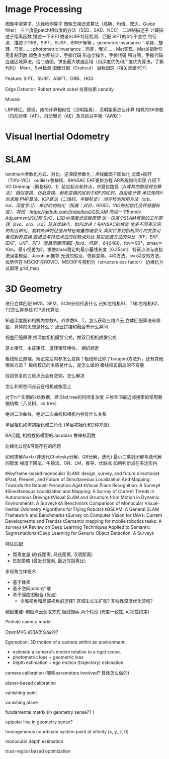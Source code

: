 
# Image Processing

图像平滑算子、边缘检测算子
图像去噪滤波算法（高斯、均值、双边、Guide filter）
三个度量patch相似度的方法（SSD、SAD、NCC）
二进制描述子
计算描述子距离函数
描述一下SIFT或者SURF特征检测、匹配
SIFT的4个不变性
特征点、描述子ORB、SIFT、SURF、BRIEF等等 。geometric invariance：平移，旋转，尺度……; photometric invariance：亮度，曝光……
Mat实现、Mat类指针引用复制函数
颜色直方图统计，手撕代码
形态学操作，手撕代码
积分图，手撕代码
连通区域算法，给二值图，求出最大联通区域（用深度优先和广度优先算法，手撕代码）
Mser、Swt检测
图像分割（Grabcut）
目标跟踪（相关滤波KCF）

Feature: SIFT、SURF、ASIFT、ORB、HOG

Edge Detector: Robert prewit sobel 拉普拉斯 canddy

Mosaic

LBP特征。原理，如何计算相似性（汉明距离），汉明距离怎么计算
相机的3A参数（自动对焦（AF）、自动曝光（AE）及自动白平衡（AWB））

# Visual Inertial Odometry

# SLAM
landmark参数化方式、对比，逆深度参数化；点线面因子图优化
滤波+回环（Trifo-VIO）
outlier+鲁棒核、RANSAC
EKF更新方程
AR系统如何实现
介绍下VO
Gridmap（网格标0、1）给定起点和终点，求最优路径（A*或其他路径规划算法）
相似变换、仿射变换、射影变换的区别
E和F的区别，自由度计算
单应矩阵H的求取
PNP算法、ICP算法（二维码、手眼标定）
闭环检测常用方法（orb、lsd、深度学习）
单目的初始化（拓展：双目，RGBD，VIO的初始化及传感器标定），其他：https://github.com/frobelbest/GSLAM
简述一下Bundle Adjustment的过程
SVO、LSD中深度滤波器原理
说一说某个SLAM框架的工作原理（svo、orb、lsd）及其优缺点，如何改进？
RANSAC的框架
位姿不同表示间的相互转化、旋转矩阵特征值和特征向量物理意义
真实世界到相机照片的变换可看成射影变换
直接法与特征点法的优缺点对比
常见滤波方法的对比（KF、EKF、IEKF、UKF、PF）
双目测距范围Z=fb/d。问题： 640*480，fov＝90°，zmax＝10m，最小视差为2，求使zmax稳定的最小基线长度（6.25cm）
特征点法与直接法误差模型、Jacobian推导
光流的假设、仿射变换、4种方法，svo采取的方法，优势何在
MSCKF与ROVIO、MSCKF与预积分（structureless factor）
边缘化方式原理
grid_map

# 3D Geometry
进行立体匹配
MVS、SFM、SCM分别代表什么
已知左相机R1、T1和右相机R2、T2怎么算基线
ICP迭代算法

知道深度图和相机内参数A。外参数R、T，怎么获取三维点云
立体匹配算法有哪些，具体的思想是什么？
点云拼接和融合有什么异同

视差匹配原理
推深度相机模型公式，推双目相机成像公式

基本矩阵，本征矩阵，旋转矩阵特性，
相机标定

极线矫正原理，矫正完后内参怎么变换？极线矫正除了bougent方法外，还有其他哪些方法？
极线校正的本质是什么，是怎么做的
极线校正前后的不变量

双目恢复的三维点云会有空洞，怎么解决

怎么判断空间点云在相机成像面上

对于n个实例的k维数据，建立kd tree的时间复杂度
三维空间最近邻搜索的常用数据结构（八叉树、kd tree）

绝对二次曲线，绝对二次曲线和相机内参有什么关系

单目相机如何初始化和三角化 (单目初始化和2种方法)

BA问题, 相机投影模型的Jacobian
鲁棒核函数

边缘化过程&可能存在的问题


如何求解Ax=b (非迭代Cholesky分解、QR分解，迭代)
最小二乘封闭解与迭代解的取舍
梯度下降法、牛顿法、GN、LM，推导、优缺点
如何判断点在多边形内


《Keyframe-based monocular SLAM: design, survey, and future directions》
《Past, Present, and Future of Simultaneous Localization And Mapping: Towards the Robust-Perception Age》
《Visual Place Recognition: A Survey》
《Simultaneous Localization and Mapping: A Survey of Current Trends in Autonomous Driving》
《Visual SLAM and Structure from Motion in Dynamic Environments: A Survey》
《A Benchmark Comparison of Monocular Visual-Inertial Odometry Algorithms for Flying Robots》
《GSLAM: A General SLAM Framework and Benchmark》
《Survey on Computer Vision for UAVs: Current Developments and Trends》
《Semantic mapping for mobile robotics tasks: A survey》
《A Review on Deep Learning Techniques Applied to Semantic Segmentation》
《Deep Learning for Generic Object Detection: A Survey》

特征匹配
- 距离度量 (欧氏距离, 马氏距离, 汉明距离)
- 匹配策略 (最近邻搜索, 最近邻距离比)

多视角立体技术
- 基于体素
- 基于空间patch扩散
- 基于深度图融合 (优点)
    - 全局视角和局部视角的选择? 区域生长法扩张? 非线性深度优化流程?

稠密重建:
稠密点云获取方式
极线搜索
两个假设 (光度一致性, 可视性约束)


Pinhole camera model


OpenMVG 的BA怎么做的?


Egomotion: 3D motion of a camera within an environment. 
- estimate a camera's motion relative to a rigid scene.
- photometric loss + geometric loss
- depth estimation + ego motion (trajectory) estimation



camera calibration (哪些parameters involved? 具体怎么做的)

planar-based calibration

vanishing point

vanishing plane


fundamental matrix (in geometry sense?? )

epipolar line in geometry sense?


homogeneous coordinate system point at infinity [x, y, z, 0]

monocular depth estimation


trust-region based optimization